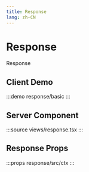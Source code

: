 ```yaml
---
title: Response
lang: zh-CN
---
```


# Response

Response

## Client Demo

:::demo
response/basic
:::

## Server Component

:::source
views/response.tsx
:::

## Response Props

:::props
response/src/ctx
:::
